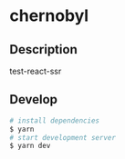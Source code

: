 # chernobyl

## Description

test-react-ssr

## Develop

```bash
# install dependencies
$ yarn
# start development server
$ yarn dev
```
